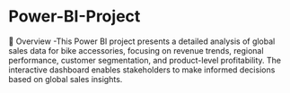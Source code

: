 # Power-BI-Project
📌 Overview -This Power BI project presents a detailed analysis of global sales data for bike accessories, focusing on revenue trends, regional performance, customer segmentation, and product-level profitability. The interactive dashboard enables stakeholders to make informed decisions based on global sales insights.
